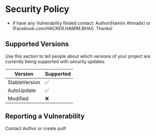 # Security Policy

+ if have any Vulnerability finded contact: Author(Hamim Ahmadx) or (Facebook.com/HACKER.HAMIM.BHAI). Thanks!

## Supported Versions

Use this section to tell people about which versions of your project are
currently being supported with security updates.

| Version | Supported          |
| ------- | ------------------ |
| StableVersion | :white_check_mark: |
| AutoUpdate | :white_check_mark:|
| Modified | :x:

## Reporting a Vulnerability

Contact Author or create pull!
